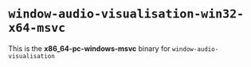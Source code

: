 # `window-audio-visualisation-win32-x64-msvc`

This is the **x86_64-pc-windows-msvc** binary for `window-audio-visualisation`
